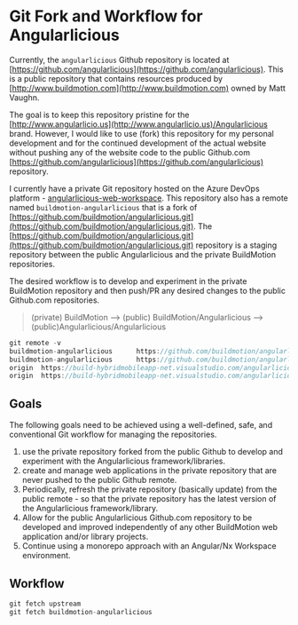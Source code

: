 # Git Fork and Workflow for Angularlicious

Currently, the `angularlicious` Github repository is located at [https://github.com/angularlicious](https://github.com/angularlicious). This is a public repository that contains resources produced by [http://www.buildmotion.com](http://www.buildmotion.com) owned by Matt Vaughn.  

The goal is to keep this repository pristine for the [http://www.angularlicio.us](http://www.angularlicio.us)/Angularlicious brand. However, I would like to use (fork) this repository for my personal development and for the continued development of the actual website without pushing any of the website code to the public Github.com [https://github.com/angularlicious](https://github.com/angularlicious) repository.

I currently have a private Git repository hosted on the Azure DevOps platform - [angularlicious-web-workspace](https://build-hybridmobileapp-net.visualstudio.com/_git/angularlicious-web-workspace). This repository also has a remote named `buildmotion-angularlicious` that is a fork of [https://github.com/buildmotion/angularlicious.git](https://github.com/buildmotion/angularlicious.git). The [https://github.com/buildmotion/angularlicious.git](https://github.com/buildmotion/angularlicious.git) repository is a staging repository between the public Angularlicious and the private BuildMotion repositories. 

The desired workflow is to develop and experiment in the private BuildMotion repository and then push/PR any desired changes to the public Github.com repositories. 

>(private) BuildMotion --> (public) BuildMotion/Angularlicious --> (public)Angularlicious/Angularlicious

```ts
git remote -v
buildmotion-angularlicious      https://github.com/buildmotion/angularlicious.git (fetch)
buildmotion-angularlicious      https://github.com/buildmotion/angularlicious.git (push)
origin  https://build-hybridmobileapp-net.visualstudio.com/angularlicious-web-workspace/_git/angularlicious-web-workspace (fetch)
origin  https://build-hybridmobileapp-net.visualstudio.com/angularlicious-web-workspace/_git/angularlicious-web-workspace (push)
```

## Goals

The following goals need to be achieved using a well-defined, safe, and conventional Git workflow for managing the repositories. 

1. use the private repository forked from the public Github to develop and experiment with the Angularlicious framework/libraries.
2. create and manage web applications in the private repository that are never pushed to the public Github remote.
3. Periodically, refresh the private repository (basically update) from the public remote - so that the private repository has the latest version of the Angularlicious framework/library.
4. Allow for the public Angularlicious Github.com repository to be developed and improved independently of any other BuildMotion web application and/or library projects. 
5. Continue using a monorepo approach with an Angular/Nx Workspace environment.

## Workflow

```ts
git fetch upstream
git fetch buildmotion-angularlicious
```